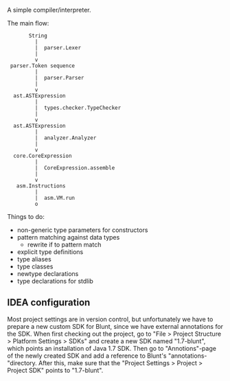 A simple compiler/interpreter.

The main flow:

           String
             |
             |  parser.Lexer
             |
             v
     parser.Token sequence
             |
             |  parser.Parser
             |
             v
      ast.ASTExpression
             |
             |  types.checker.TypeChecker
             |
             v
      ast.ASTExpression
             |
             |  analyzer.Analyzer
             |
             v
      core.CoreExpression
             |
             |  CoreExpression.assemble
             |
             v
       asm.Instructions
             |
             |  asm.VM.run
             o

Things to do:

- non-generic type parameters for constructors
- pattern matching against data types
    - rewrite if to pattern match
- explicit type definitions
- type aliases
- type classes
- newtype declarations
- type declarations for stdlib

IDEA configuration
------------------

Most project settings are in version control, but unfortunately we have to prepare a new custom
SDK for Blunt, since we have external annotations for the SDK. When first checking out the
project, go to "File > Project Structure > Platform Settings > SDKs" and create a new SDK named
"1.7-blunt", which points an installation of Java 1.7 SDK. Then go to "Annotions"-page of the
newly created SDK and add a reference to Blunt's "annotations-"directory. After this, make sure
that the "Project Settings > Project > Project SDK" points to "1.7-blunt".
